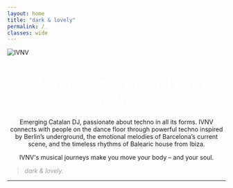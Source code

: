 ```yaml
---
layout: home
title: "dark & lovely"
permalink: /
classes: wide
---
```


![IVNV](assets/images/banner.jpg)


<div style="text-align:center;">
  <h1 style="font-weight:bold; font-size:2rem; color:white;">Welcome to the official site of <span style='letter-spacing: 1px;'>IVNV</span></h1>
  <p style="font-size:1.2rem; color:#ccc;">
  
  Emerging Catalan DJ, passionate about techno in all its forms. IVNV connects with people on the dance floor through powerful techno inspired by Berlin’s underground, the emotional melodies of Barcelona’s current scene, and the timeless rhythms of Balearic house from Ibiza. <br />
  
  IVNV's musical journeys make you move your body – and your soul.
  
  </p>
</div>

> <span style="color:#999; font-style:italic;">dark & lovely.</span>

---

<div style="text-align:center;">
  <a href="https://soundcloud.com/ivnv_music" target="_blank" style="margin: 0 10px;">
    <i class="fab fa-soundcloud" style="font-size: 1.8rem; color: white;"></i>
  </a>
  <a href="https://instagram.com/ivnv_music" target="_blank" style="margin: 0 10px;">
    <i class="fab fa-instagram" style="font-size: 1.8rem; color: white;"></i>
  </a>
  <a href="https://youtube.com/@ivnv_music" target="_blank" style="margin: 0 10px;">
    <i class="fab fa-youtube" style="font-size: 1.8rem; color: white;"></i>
  </a>
</div>
